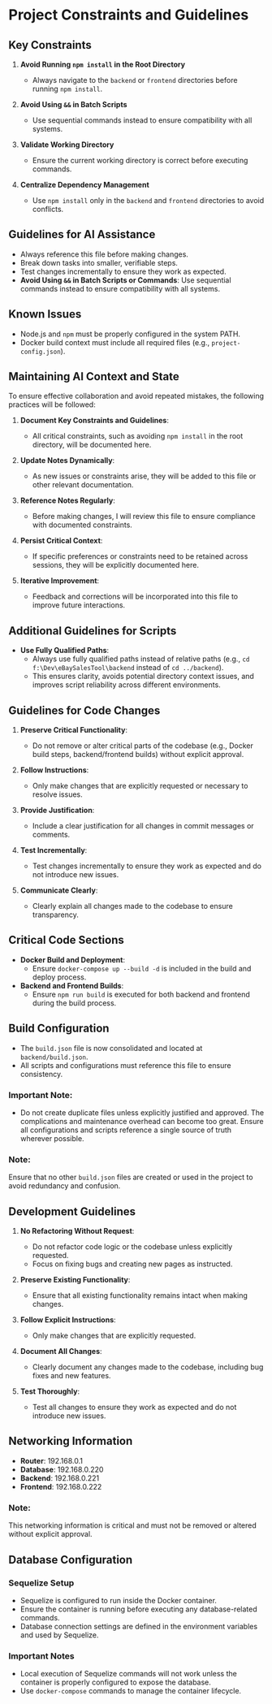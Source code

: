 # Project Constraints and Guidelines

## Key Constraints
1. **Avoid Running `npm install` in the Root Directory**
   - Always navigate to the `backend` or `frontend` directories before running `npm install`.

2. **Avoid Using `&&` in Batch Scripts**
   - Use sequential commands instead to ensure compatibility with all systems.

3. **Validate Working Directory**
   - Ensure the current working directory is correct before executing commands.

4. **Centralize Dependency Management**
   - Use `npm install` only in the `backend` and `frontend` directories to avoid conflicts.

## Guidelines for AI Assistance
- Always reference this file before making changes.
- Break down tasks into smaller, verifiable steps.
- Test changes incrementally to ensure they work as expected.
- **Avoid Using `&&` in Batch Scripts or Commands**: Use sequential commands instead to ensure compatibility with all systems.

## Known Issues
- Node.js and `npm` must be properly configured in the system PATH.
- Docker build context must include all required files (e.g., `project-config.json`).

## Maintaining AI Context and State

To ensure effective collaboration and avoid repeated mistakes, the following practices will be followed:

1. **Document Key Constraints and Guidelines**:
   - All critical constraints, such as avoiding `npm install` in the root directory, will be documented here.

2. **Update Notes Dynamically**:
   - As new issues or constraints arise, they will be added to this file or other relevant documentation.

3. **Reference Notes Regularly**:
   - Before making changes, I will review this file to ensure compliance with documented constraints.

4. **Persist Critical Context**:
   - If specific preferences or constraints need to be retained across sessions, they will be explicitly documented here.

5. **Iterative Improvement**:
   - Feedback and corrections will be incorporated into this file to improve future interactions.

## Additional Guidelines for Scripts

- **Use Fully Qualified Paths**:
  - Always use fully qualified paths instead of relative paths (e.g., `cd f:\Dev\eBaySalesTool\backend` instead of `cd ../backend`).
  - This ensures clarity, avoids potential directory context issues, and improves script reliability across different environments.

## Guidelines for Code Changes

1. **Preserve Critical Functionality**:
   - Do not remove or alter critical parts of the codebase (e.g., Docker build steps, backend/frontend builds) without explicit approval.

2. **Follow Instructions**:
   - Only make changes that are explicitly requested or necessary to resolve issues.

3. **Provide Justification**:
   - Include a clear justification for all changes in commit messages or comments.

4. **Test Incrementally**:
   - Test changes incrementally to ensure they work as expected and do not introduce new issues.

5. **Communicate Clearly**:
   - Clearly explain all changes made to the codebase to ensure transparency.

## Critical Code Sections
- **Docker Build and Deployment**:
  - Ensure `docker-compose up --build -d` is included in the build and deploy process.
- **Backend and Frontend Builds**:
  - Ensure `npm run build` is executed for both backend and frontend during the build process.

## Build Configuration

- The `build.json` file is now consolidated and located at `backend/build.json`.
- All scripts and configurations must reference this file to ensure consistency.

### Important Note:
- Do not create duplicate files unless explicitly justified and approved. The complications and maintenance overhead can become too great. Ensure all configurations and scripts reference a single source of truth wherever possible.

### Note:
Ensure that no other `build.json` files are created or used in the project to avoid redundancy and confusion.

## Development Guidelines

1. **No Refactoring Without Request**:
   - Do not refactor code logic or the codebase unless explicitly requested.
   - Focus on fixing bugs and creating new pages as instructed.

2. **Preserve Existing Functionality**:
   - Ensure that all existing functionality remains intact when making changes.

3. **Follow Explicit Instructions**:
   - Only make changes that are explicitly requested.

4. **Document All Changes**:
   - Clearly document any changes made to the codebase, including bug fixes and new features.

5. **Test Thoroughly**:
   - Test all changes to ensure they work as expected and do not introduce new issues.

## Networking Information

- **Router**: 192.168.0.1
- **Database**: 192.168.0.220
- **Backend**: 192.168.0.221
- **Frontend**: 192.168.0.222

### Note:
This networking information is critical and must not be removed or altered without explicit approval.

## Database Configuration

### Sequelize Setup
- Sequelize is configured to run inside the Docker container.
- Ensure the container is running before executing any database-related commands.
- Database connection settings are defined in the environment variables and used by Sequelize.

### Important Notes
- Local execution of Sequelize commands will not work unless the container is properly configured to expose the database.
- Use `docker-compose` commands to manage the container lifecycle.